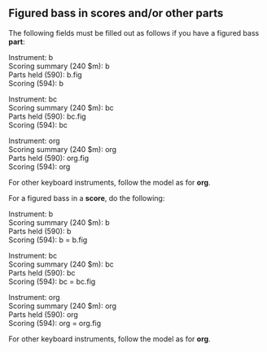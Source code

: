 ## Figured bass in scores and/or other parts
The following fields must be filled out as follows if you have a figured bass **part**:

Instrument: b  
Scoring summary (240 $m): b  
Parts held (590): b.fig  
Scoring (594): b

Instrument: bc  
Scoring summary (240 $m): bc  
Parts held (590): bc.fig  
Scoring (594): bc

Instrument: org  
Scoring summary (240 $m): org  
Parts held (590): org.fig  
Scoring (594): org

For other keyboard instruments, follow the model as for **org**.

For a figured bass in a **score**, do the following:

Instrument: b  
Scoring summary (240 $m): b  
Parts held (590): b  
Scoring (594): b = b.fig

Instrument: bc  
Scoring summary (240 $m): bc  
Parts held (590): bc  
Scoring (594): bc = bc.fig

Instrument: org  
Scoring summary (240 $m): org  
Parts held (590): org  
Scoring (594): org = org.fig

For other keyboard instruments, follow the model as for **org**.
